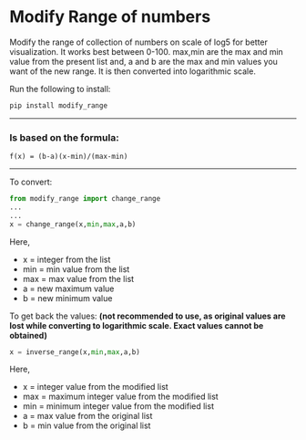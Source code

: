 # Modify Range of numbers

Modify the range of collection of numbers on scale of log5 for better visualization. It works best between 0-100. max,min are the max and min value from the present list and, a and b are the max and min values you want of the new range. It is then converted into logarithmic scale.

Run the following to install:
```python
pip install modify_range
```
---

### Is based on the formula:
    f(x) = (b-a)(x-min)/(max-min)      
---

To convert:
```python
from modify_range import change_range
...
...
x = change_range(x,min,max,a,b)
```
Here,
- x   = integer from the list
- min = min value from the list
- max = max value from the list
- a   = new maximum value</li>
- b   = new minimum value</li>

To get back the values: __(not recommended to use, as original values are lost while converting to logarithmic scale. Exact values cannot be obtained)__
```python
x = inverse_range(x,min,max,a,b)
```
Here,
- x = integer value from the modified list
- max = maximum integer value from the modified list
- min = minimum integer value from the modified list
- a   = max value from the original list
- b   = min value from the original list
